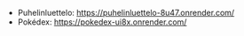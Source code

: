- Puhelinluettelo: https://puhelinluettelo-8u47.onrender.com/
- Pokédex: https://pokedex-ui8x.onrender.com/
